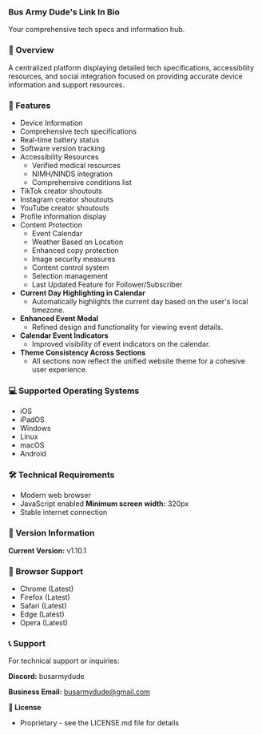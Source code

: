 ### Bus Army Dude's Link In Bio
Your comprehensive tech specs and information hub.

### 🌟 Overview
A centralized platform displaying detailed tech specifications, accessibility resources, and social integration focused on providing accurate device information and support resources.

### 🚀 Features
- Device Information
- Comprehensive tech specifications
- Real-time battery status
- Software version tracking
- Accessibility Resources
  - Verified medical resources
  - NIMH/NINDS integration
  - Comprehensive conditions list
- TikTok creator shoutouts
- Instagram creator shoutouts
- YouTube creator shoutouts
- Profile information display
- Content Protection
  - Event Calendar
  - Weather Based on Location
  - Enhanced copy protection
  - Image security measures
  - Content control system
  - Selection management
  - Last Updated Feature for Follower/Subscriber
- **Current Day Highlighting in Calendar**
  - Automatically highlights the current day based on the user's local timezone.
- **Enhanced Event Modal**
  - Refined design and functionality for viewing event details.
- **Calendar Event Indicators**
  - Improved visibility of event indicators on the calendar.
- **Theme Consistency Across Sections**
  - All sections now reflect the unified website theme for a cohesive user experience.

### 💻 Supported Operating Systems
- iOS
- iPadOS
- Windows
- Linux
- macOS
- Android

### 🛠️ Technical Requirements
- Modern web browser
- JavaScript enabled
**Minimum screen width:** 320px
- Stable internet connection

### 🔄 Version Information
**Current Version:** v1.10.1

### 📱 Browser Support
- Chrome (Latest)
- Firefox (Latest)
- Safari (Latest)
- Edge (Latest)
- Opera (Latest)

### 📞 Support
For technical support or inquiries:

**Discord:** busarmydude

**Business Email:** busarmydude@gmail.com

**📜 License**
- Proprietary - see the LICENSE.md file for details
